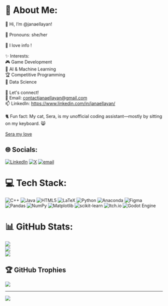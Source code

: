 # 💫 About Me:
🩷 Hi, I’m @janaellayan!<br><br>🎀 Pronouns: she/her<br><br>🌟 I love info ! <br><br>✨ Interests:<br>🎮 Game Development<br>🦾 AI & Machine Learning<br>🏆 Competitive Programming<br>🔭 Data Science<br><br>🌟 Let's connect!<br>💌 Email: contactjanaellayan@gmail.com<br>📫 LinkedIn: https://www.linkedin.com/in/janaellayan/<br>
<br>
🐈 Fun fact: My cat, Sera, is my unofficial coding assistant—mostly by sitting on my keyboard. 😸<br><br>
  [Sera my love](https://github.com/user-attachments/assets/f54786d6-c795-434b-9ce8-ef910abdd245)

## 🌐 Socials:
[![LinkedIn](https://img.shields.io/badge/LinkedIn-%230077B5.svg?logo=linkedin&logoColor=white)](https://linkedin.com/in/https://www.linkedin.com/in/janaellayan/) [![X](https://img.shields.io/badge/X-black.svg?logo=X&logoColor=white)](https://x.com/janaellayan) [![email](https://img.shields.io/badge/Email-D14836?logo=gmail&logoColor=white)](mailto:contactjanaellayan@gmail.com) 

# 💻 Tech Stack:
![C++](https://img.shields.io/badge/c++-%2300599C.svg?style=for-the-badge&logo=c%2B%2B&logoColor=white) ![Java](https://img.shields.io/badge/java-%23ED8B00.svg?style=for-the-badge&logo=openjdk&logoColor=white) ![HTML5](https://img.shields.io/badge/html5-%23E34F26.svg?style=for-the-badge&logo=html5&logoColor=white) ![LaTeX](https://img.shields.io/badge/latex-%23008080.svg?style=for-the-badge&logo=latex&logoColor=white) ![Python](https://img.shields.io/badge/python-3670A0?style=for-the-badge&logo=python&logoColor=ffdd54) ![Anaconda](https://img.shields.io/badge/Anaconda-%2344A833.svg?style=for-the-badge&logo=anaconda&logoColor=white) ![Figma](https://img.shields.io/badge/figma-%23F24E1E.svg?style=for-the-badge&logo=figma&logoColor=white) ![Pandas](https://img.shields.io/badge/pandas-%23150458.svg?style=for-the-badge&logo=pandas&logoColor=white) ![NumPy](https://img.shields.io/badge/numpy-%23013243.svg?style=for-the-badge&logo=numpy&logoColor=white) ![Matplotlib](https://img.shields.io/badge/Matplotlib-%23ffffff.svg?style=for-the-badge&logo=Matplotlib&logoColor=black) ![scikit-learn](https://img.shields.io/badge/scikit--learn-%23F7931E.svg?style=for-the-badge&logo=scikit-learn&logoColor=white) ![Itch.io](https://img.shields.io/badge/Itch-%23FF0B34.svg?style=for-the-badge&logo=Itch.io&logoColor=white) ![Godot Engine](https://img.shields.io/badge/GODOT-%23FFFFFF.svg?style=for-the-badge&logo=godot-engine)
# 📊 GitHub Stats:
![](https://github-readme-stats.vercel.app/api?username=janaellayan&theme=jolly&hide_border=false&include_all_commits=true&count_private=false)<br/>
![](https://nirzak-streak-stats.vercel.app/?user=janaellayan&theme=jolly&hide_border=false)<br/>
![](https://github-readme-stats.vercel.app/api/top-langs/?username=janaellayan&theme=jolly&hide_border=false&include_all_commits=true&count_private=false&layout=compact)

## 🏆 GitHub Trophies
![](https://github-profile-trophy.vercel.app/?username=janaellayan&theme=jolly&no-frame=false&no-bg=false&margin-w=4)

---
[![](https://visitcount.itsvg.in/api?id=janaellayan&icon=7&color=10)](https://visitcount.itsvg.in)

<!-- Proudly created with GPRM ( https://gprm.itsvg.in ) -->


<!---
janaellayan/janaellayan is a ✨ special ✨ repository because its `README.md` (this file) appears on your GitHub profile.
You can click the Preview link to take a look at your changes.
--->
